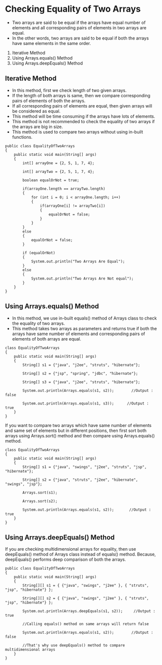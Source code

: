 # Checking Equality of Two Arrays

- Two arrays are said to be equal if the arrays have equal number of elements and all corresponding pairs of elements in two arrays are equal. 
- In the other words, two arrays are said to be equal if both the arrays have same elements in the same order. 

1) Iterative Method
2) Using Arrays.equals() Method
3) Using Arrays.deepEquals() Method

## Iterative Method

- In this method, first we check length of two given arrays. 
- If the length of both arrays is same, then we compare corresponding pairs of elements of both the arrays. 
- If all corresponding pairs of elements are equal, then given arrays will be considered as equal. 
- This method will be time consuming if the arrays have lots of elements. 
- This method is not recommended to check the equality of two arrays if the arrays are big in size.
- This method is used to compare two arrays without using in-built functions.
```
public class EqualityOfTwoArrays
{
    public static void main(String[] args)
    {   
        int[] arrayOne = {2, 5, 1, 7, 4};
         
        int[] arrayTwo = {2, 5, 1, 7, 4};
         
        boolean equalOrNot = true;
         
        if(arrayOne.length == arrayTwo.length)
        {
            for (int i = 0; i < arrayOne.length; i++)
            {
                if(arrayOne[i] != arrayTwo[i])
                {
                    equalOrNot = false;
                }
            }
        }
        else
        {
            equalOrNot = false;
        }
         
        if (equalOrNot)
        {
            System.out.println("Two Arrays Are Equal");
        }
        else
        {
            System.out.println("Two Arrays Are Not equal");
        }
    }
}
```

## Using Arrays.equals() Method

- In this method, we use in-built equals() method of Arrays class to check the equality of two arrays. 
- This method takes two arrays as parameters and returns true if both the arrays have same number of elements and corresponding pairs of elements of both arrays are equal.
```
class EqualityOfTwoArrays
{
    public static void main(String[] args)
    {
        String[] s1 = {"java", "j2ee", "struts", "hibernate"};
 
        String[] s2 = {"jsp", "spring", "jdbc", "hibernate"};
 
        String[] s3 = {"java", "j2ee", "struts", "hibernate"};
 
        System.out.println(Arrays.equals(s1, s2));        //Output : false
 
        System.out.println(Arrays.equals(s1, s3));      //Output : true
    }
}
```

If you want to compare two arrays which have same number of elements and same set of elements but in different positions, then first sort both arrays using Arrays.sort() method and then compare using Arrays.equals() method.
```
class EqualityOfTwoArrays
{
    public static void main(String[] args)
    {
        String[] s1 = {"java", "swings", "j2ee", "struts", "jsp", "hibernate"};
 
        String[] s2 = {"java", "struts", "j2ee", "hibernate", "swings", "jsp"};
 
        Arrays.sort(s1);
 
        Arrays.sort(s2);
 
        System.out.println(Arrays.equals(s1, s2));       //Output : true
    }
}
```

## Using Arrays.deepEquals() Method

If you are checking multidimensional arrays for equality, then use deepEquals() method of Arrays class instead of equals() method. Because, deepEquals() performs deep comparison of both the arrays.
```
public class EqualityOfTwoArrays
{
    public static void main(String[] args)
    {   
        String[][] s1 = { {"java", "swings", "j2ee" }, { "struts", "jsp", "hibernate"} };
 
        String[][] s2 = { {"java", "swings", "j2ee" }, { "struts", "jsp", "hibernate"} };
 
        System.out.println(Arrays.deepEquals(s1, s2));     //Output : true
         
        //Calling equals() method on same arrays will return false
         
        System.out.println(Arrays.equals(s1, s2));        //Output : false
         
        //That's why use deepEquals() method to compare multidimensional arrays
    }
}
```